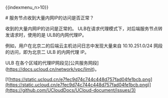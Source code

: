 {{indexmenu_n>10}}

\# 服务节点收到大量内网IP的访问是否正常？

收到的大量内网IP的访问是正常的。 ULB在请求代理模式下，对后端服务节点转发请求时，使用的是 ULB的内网代理IP。

例如，用户在北京二的后端云主机访问日志中发现大量来自 10.10.251.0/24 网段的访问，即为北京二 ULB 的内网代理 IP。

ULB 在各个区域的代理IP网段见\[公共服务网段\](<https://docs.ucloud.cn/network/vpc/limit>)。

[![https://static.ucloud.cn/e7fec9d74c744c448d757fad04fe1bcb.png](https://static.ucloud.cn/e7fec9d74c744c448d757fad04fe1bcb.png)](https://github.com/UCloudDocs/UCloud-document/issues/3)
